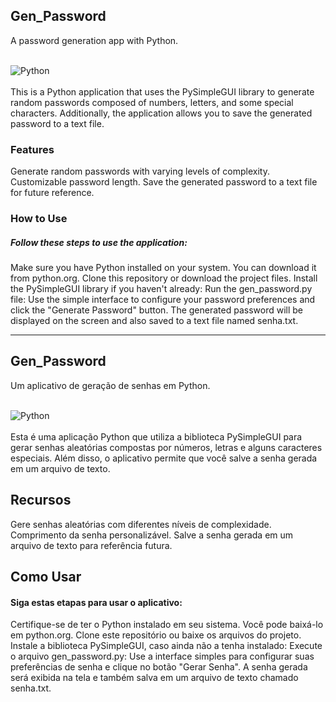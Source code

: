 ## Gen_Password
A password generation app with Python.
<div style = "display: inline_block"></br>
    <img align_item ="center" alt = "Python" src = "https://img.shields.io/badge/Python-3776AB?style=for-the-badge&logo=python&logoColor=white"/>
</div></br>
This is a Python application that uses the PySimpleGUI library to generate random passwords composed of numbers, letters, and some special characters. Additionally, the application allows you to save the generated password to a text file.

### Features
Generate random passwords with varying levels of complexity.
Customizable password length.
Save the generated password to a text file for future reference.

### How to Use
##### Follow these steps to use the application:
Make sure you have Python installed on your system. You can download it from python.org.
Clone this repository or download the project files.
Install the PySimpleGUI library if you haven't already:
Run the gen_password.py file:
Use the simple interface to configure your password preferences and click the "Generate Password" button.
The generated password will be displayed on the screen and also saved to a text file named senha.txt.

----------------------------------------------------------------------------------------------------------------------------------------------------------------------------------

## Gen_Password
Um aplicativo de geração de senhas em Python. 
<div style = "display: inline_block"></br>
    <img align_item ="center" alt = "Python" src = "https://img.shields.io/badge/Python-3776AB?style=for-the-badge&logo=python&logoColor=white"/>
</div></br>
Esta é uma aplicação Python que utiliza a biblioteca PySimpleGUI para gerar senhas aleatórias compostas por números, letras e alguns caracteres especiais. Além disso, o aplicativo permite que você salve a senha gerada em um arquivo de texto.

## Recursos
Gere senhas aleatórias com diferentes níveis de complexidade.
Comprimento da senha personalizável.
Salve a senha gerada em um arquivo de texto para referência futura.

## Como Usar
#### Siga estas etapas para usar o aplicativo:
Certifique-se de ter o Python instalado em seu sistema. Você pode baixá-lo em python.org.
Clone este repositório ou baixe os arquivos do projeto.
Instale a biblioteca PySimpleGUI, caso ainda não a tenha instalado:
Execute o arquivo gen_password.py:
Use a interface simples para configurar suas preferências de senha e clique no botão "Gerar Senha".
A senha gerada será exibida na tela e também salva em um arquivo de texto chamado senha.txt.
